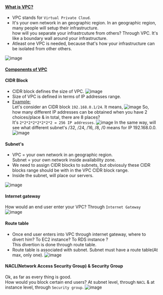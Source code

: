 #### <ins>What is VPC?</ins>
- VPC stands for `Virtual Private Cloud`.
- It's your own network in an geographic region. In an geographic region, many people will setup their infrastructure.</br>
  how will you separate your infrastrcuture from others? Through VPC. It's like a boundary wall around your infrastructure.</br>
- Atleast one VPC is needed, because that's how your infrastructure can be isolated from other others.

![image](https://github.com/user-attachments/assets/f56a50e1-425a-434c-a7cf-c4e3c5085237)
#### <ins>Components of VPC</ins>
#### CIDR Block
- CIDR block defines the size of VPC.
  ![image](https://github.com/user-attachments/assets/04df3c52-a119-4b60-b555-0a511b4d25b0)
- Size of VPC is defined in terms of IP addresses range.
- <ins>Example:</ins></br>
  Let's consider an CIDR block `192.168.0.1/24`. It means,
  ![image](https://github.com/user-attachments/assets/62cbd2d3-da42-4739-97d5-86c0cc144749)
  So, how many different IP addresses can be obtained when you have 2 choices/place & in total, there are 8 places?</br>
  It's `2*2*2*2*2*2*2*2 = 256 IP addresses`.
  ![image](https://github.com/user-attachments/assets/bc4570f0-f935-4f1e-8fba-5472eacd34ca)
  In the same way, will see what different subnet's /32, /24, /16, /8, /0 means for IP 192.168.0.0.
  ![image](https://github.com/user-attachments/assets/7510c729-4e33-47d0-9461-9f74f52443fa)

#### Subnet's
- VPC = your own network in an geographic region.</br>
  Subnet = your own network inside availability zone.</br>
- We need to assign CIDR blocks to subnets, but obviosuly these CIDR blocks range should be with in the VPC CIDR block range.</br>
- Inside the subnet, will place our servers.</br>

![image](https://github.com/user-attachments/assets/ab8ae276-400c-4b32-ab1e-0a0ebf799888)

#### Internet gateway
How would an end user enter your VPC? Through `Internet Gateway`</br>
![image](https://github.com/user-attachments/assets/5736fae1-bfd9-4b37-808e-7f3c0a281ca0)

#### Route table
- Once end user enters into VPC through internet gateway, where to divert him? To EC2 instance? To RDS instance ? </br>
  This divertion is done through route table.
- Route table is associated with subnet. Subnet must have a route table(At max, only one).
![image](https://github.com/user-attachments/assets/de87d532-8753-41cf-b749-8dd7a13903bc)

#### NACL(Network Access Security Group) & Security Group
Ok, as far as every thing is good.</br>
How would you block certain end users? At subnet level, through `NACL` & at instance level, through `Security group`.
![image](https://github.com/user-attachments/assets/0a316da8-81b4-485f-8dc5-d160a2a1d310)
